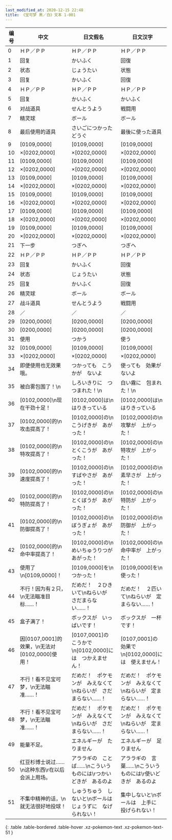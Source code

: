```yaml
---
last_modified_at: 2020-12-15 22:48
title: 《宝可梦 黑／白》文本 1-001
---
```

| 编号 | 中文 | 日文假名 | 日文汉字 |
| ---- | ---- | ---- | --- |
| 0 | ＨＰ／ＰＰ | ＨＰ／ＰＰ | ＨＰ／ＰＰ |
| 1 | 回复 | かいふく | 回復 |
| 2 | 状态 | じょうたい | 状態 |
| 3 | 回复 | かいふく | 回復 |
| 4 | ＨＰ／ＰＰ | ＨＰ／ＰＰ | ＨＰ／ＰＰ |
| 5 | 回复 | かいふく | かいふく |
| 6 | 对战道具 | せんとうよう | 戦闘用 |
| 7 | 精灵球 | ボール | ボール |
| 8 | 最后使用的道具 | さいごにつかったどうぐ | 最後に使った道具 |
| 9 | [0109,0000] | [0109,0000] | [0109,0000] |
| 10 | ×[0202,0000] | ×[0202,0000] | ×[0202,0000] |
| 11 | [0109,0000] | [0109,0000] | [0109,0000] |
| 12 | ×[0202,0000] | ×[0202,0000] | ×[0202,0000] |
| 13 | [0109,0000] | [0109,0000] | [0109,0000] |
| 14 | ×[0202,0000] | ×[0202,0000] | ×[0202,0000] |
| 15 | [0109,0000] | [0109,0000] | [0109,0000] |
| 16 | ×[0202,0000] | ×[0202,0000] | ×[0202,0000] |
| 17 | [0109,0000] | [0109,0000] | [0109,0000] |
| 18 | ×[0202,0000] | ×[0202,0000] | ×[0202,0000] |
| 19 | [0109,0000] | [0109,0000] | [0109,0000] |
| 20 | ×[0202,0000] | ×[0202,0000] | ×[0202,0000] |
| 21 | 下一步 | つぎへ | つぎへ |
| 22 | ＨＰ／ＰＰ | ＨＰ／ＰＰ | ＨＰ／ＰＰ |
| 23 | 回复 | かいふく | 回復 |
| 24 | 状态 | じょうたい | 状態 |
| 25 | 回复 | かいふく | 回復 |
| 26 | 精灵球 | ボール | ボール |
| 27 | 战斗道具 | せんとうよう | 戦闘用 |
| 28 | ／ | ／ | ／ |
| 29 | [0200,0000] | [0200,0000] | [0200,0000] |
| 30 | [0200,0000] | [0200,0000] | [0200,0000] |
| 31 | 使用 | つかう | 使う |
| 32 | [0109,0000] | [0109,0000] | [0109,0000] |
| 33 | ×[0202,0000] | ×[0202,0000] | ×[0202,0000] |
| 34 | 即便使用也无效果哦。 | つかっても　こうかが　ないよ | 使っても　効果が　ないよ |
| 35 | 被白雾包围了！\n | しろいきりに　つつまれた！\n | 白い霧に　包まれた！\n |
| 36 | [0102,0000]\n现在干劲十足！ | [0102,0000]は\nはりきっている | [0102,0000]は\nはりきっている |
| 37 | [0102,0000]的\n攻击提高了！ | [0102,0000]の\nこうげきが　あがった！ | [0102,0000]の\n攻撃が　上がった！ |
| 38 | [0102,0000]的\n特攻提高了！ | [0102,0000]の\nとくこうが　あがった！ | [0102,0000]の\n特攻が　上がった！ |
| 39 | [0102,0000]的\n速度提高了！ | [0102,0000]の\nすばやさが　あがった！ | [0102,0000]の\n素早さが　上がった！ |
| 40 | [0102,0000]的\n特防提高了！ | [0102,0000]の\nとくぼうが　あがった！ | [0102,0000]の\n特防が　上がった！ |
| 41 | [0102,0000]的\n防御提高了！ | [0102,0000]の\nぼうぎょが　あがった！ | [0102,0000]の\n防御が　上がった！ |
| 42 | [0102,0000]的\n命中率提高了！ | [0102,0000]の\nめいちゅうりつが　あがった！ | [0102,0000]の\n命中率が　上がった！ |
| 43 | 使用了\n[0109,0000]！ | [0109,0000]を\nつかった！ | [0109,0000]を\n使った！ |
| 44 | 不行！因为有２只，\n无法瞄准目标……！ | だめだ！　２ひきいて\nねらいが　さだまらない……！ | だめだ！　２匹いて\nねらいが　定まらない……！ |
| 45 | 盒子满了！ | ボックスが　いっぱいです！ | ボックスが　一杯です！ |
| 46 | 因[0107,0001]的效果，\n无法对[0102,0000]使用！ | [0107,0001]の　こうかで\n[0102,0000]には　つかえません！ | [0107,0001]の　効果で\n[0102,0000]には　使えません！ |
| 47 | 不行！看不见宝可梦，\n无法瞄准……！ | だめだ！　ポケモンが　みえなくて\nねらいが　さだまらない……！ | だめだ！　ポケモンが　みえなくて\nねらいが　定まらない……！ |
| 48 | 不行！看不见宝可梦，\n无法瞄准……！ | だめだ！　ポケモンが　みえなくて\nねらいが　さだまらない……！ | だめだ！　ポケモンが　みえなくて\nねらいが　定まらない……！ |
| 49 | 能量不足。 | エネルギーが　たりません | エネルギーが　足りません |
| 50 | 红豆杉博士说过……\n这种东西\r在以后会派上用场。 | アララギの　ことば……\nこういう　ものには\rつかいどきが　あるのよ | アララギの　言葉……\nこういう　ものには\r使いどきが　あるのよ |
| 51 | 不集中精神的话，\n就无法很好地投球！ | しゅうちゅう　しないと\nボールは　じょうずに　なげられない！ | 集中しないと\nボールは　上手に　投げられない！ |
{: .table .table-bordered .table-hover .xz-pokemon-text .xz-pokemon-text-51 }